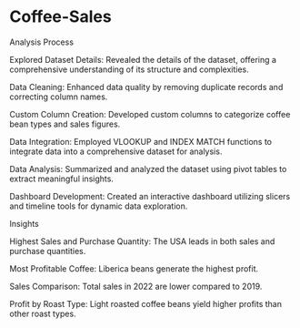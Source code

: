 # Coffee-Sales

Analysis Process

Explored Dataset Details: Revealed the details of the dataset, offering a comprehensive understanding of its structure and complexities.

Data Cleaning: Enhanced data quality by removing duplicate records and correcting column names.

Custom Column Creation: Developed custom columns to categorize coffee bean types and sales figures.

Data Integration: Employed VLOOKUP and INDEX MATCH functions to integrate data into a comprehensive dataset for analysis.

Data Analysis: Summarized and analyzed the dataset using pivot tables to extract meaningful insights.

Dashboard Development: Created an interactive dashboard utilizing slicers and timeline tools for dynamic data exploration.

Insights

Highest Sales and Purchase Quantity: The USA leads in both sales and purchase quantities.

Most Profitable Coffee: Liberica beans generate the highest profit.

Sales Comparison: Total sales in 2022 are lower compared to 2019.

Profit by Roast Type: Light roasted coffee beans yield higher profits than other roast types.
